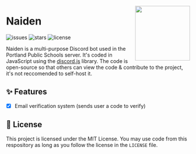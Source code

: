 <img align="right" height=150 width=150 src="https://i.imgur.com/5sSGwH7.png" /></p>
# Naiden

![issues](https://img.shields.io/github/issues/nickpdx/naiden)
![stars](https://img.shields.io/github/stars/nickpdx/naiden)
![license](https://img.shields.io/github/license/nickpdx/naiden)

Naiden is a multi-purpose Discord bot used in the Portland Public Schools server. It's coded in JavaScript using the [discord.js](https://discord.js.org) library. The code is open-source so that others can view the code & contribute to the project, it's not reccomended to self-host it.

## ✨ Features
- [x] Email verification system (sends user a code to verify)

## 📜 License
This project is licensed under the MIT License. You may use code from this respository as long as you follow the license in the `LICENSE` file.
